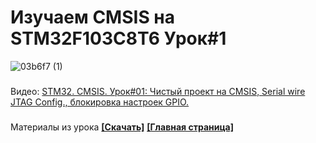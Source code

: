 # Изучаем CMSIS на STM32F103C8T6 Урок#1
![03b6f7 (1)](https://user-images.githubusercontent.com/68805120/182032833-bf33f2e8-e275-473c-a3f8-bdc354d50293.jpg)
###
Видео: [STM32. CMSIS. Урок#01: Чистый проект на CMSIS, Serial wire JTAG Config., блокировка настроек GPIO.](https://youtu.be/h2sqiUPqFD8) 
###
Материалы из урока **[[Скачать]](https://github.com/Solderingironspb/STM32F103C8T6_CMSIS_notes/archive/refs/heads/Lesson_1.zip)**
**[[Главная страница]](https://github.com/Solderingironspb/Lessons-Stm32/blob/master/README.md)**
